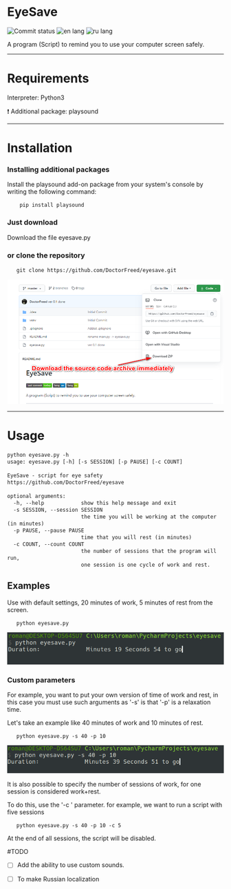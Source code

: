 # EyeSave
![Commit status](https://img.shields.io/github/last-commit/DoctorFreed/eyesave)
![en lang](https://img.shields.io/badge/lang-en-blue)
![ru lang](https://img.shields.io/badge/lang-ru-green)

A program (Script) to remind you to use your computer screen safely.
____
# Requirements
Interpreter: Python3

:heavy_exclamation_mark: Additional package: playsound
____

# Installation

### Installing additional packages

Install the playsound add-on package from your system's console by writing the following command:
```
    pip install playsound
```
### Just download

Download the file eyesave.py 

### or clone the repository
```
   git clone https://github.com/DoctorFreed/eyesave.git
```
![DownloadSourceCode](img_readme/1.png)
____
# Usage
```
python eyesave.py -h
usage: eyesave.py [-h] [-s SESSION] [-p PAUSE] [-c COUNT]

EyeSave - script for eye safety 
https://github.com/DoctorFreed/eyesave

optional arguments:
  -h, --help            show this help message and exit
  -s SESSION, --session SESSION
                        the time you will be working at the computer (in minutes)
  -p PAUSE, --pause PAUSE
                        time that you will rest (in minutes)
  -c COUNT, --count COUNT
                        the number of sessions that the program will run, 
                        one session is one cycle of work and rest.
```

## Examples

Use with default settings, 20 minutes of work, 5 minutes of rest from the screen.
```
   python eyesave.py
```
![DefaultUse](img_readme/2.png)

### Custom parameters
For example, you want to put your own version of time of work and rest, in this case you must use such arguments as '-s' is that '-p' is a relaxation time.

Let's take an example like 40 minutes of work and 10 minutes of rest.
```
   python eyesave.py -s 40 -p 10
```
![CustomUse](img_readme/3.png)

It is also possible to specify the number of sessions of work, for one session is considered work+rest.

To do this, use the '-c ' parameter. for example, we want to run a script with five sessions
```
   python eyesave.py -s 40 -p 10 -с 5
```
At the end of all sessions, the script will be disabled.

#TODO
- [ ] Add the ability to use custom sounds.
- [ ] To make Russian localization





